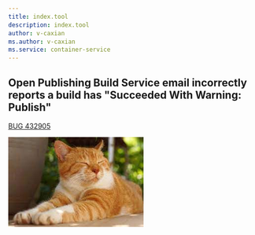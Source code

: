 ```yaml
---
title: index.tool
description: index.tool
author: v-caxian
ms.author: v-caxian
ms.service: container-service
---
```



## Open Publishing Build Service email incorrectly reports a build has "Succeeded With Warning: Publish"

[BUG 432905](https://dev.azure.com/ceapex/Engineering/_workitems/edit/432905)

![cat](./images/cat.jpg)

